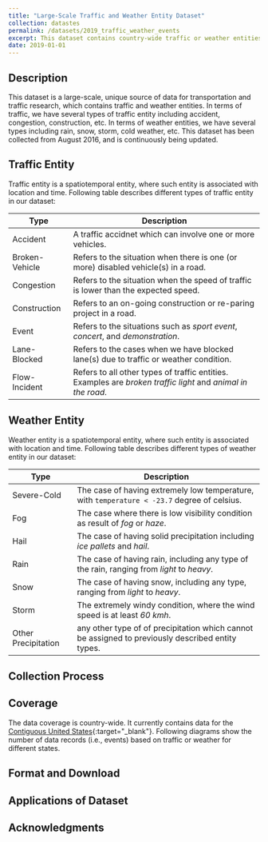 ```yaml
---
title: "Large-Scale Traffic and Weather Entity Dataset"
collection: datastes
permalink: /datasets/2019_traffic_weather_events
excerpt: This dataset contains country-wide traffic or weather entities, which are continuously being collected from August 2016. Examples of a traffic entity are *accident*, *congestion*, and *construction*. Examples of a weather entity are *rain*, *snow*, and *storm*. 
date: 2019-01-01
---
```

## Description 
This dataset is a large-scale, unique source of data for transportation and traffic research, which contains traffic and weather entities. In terms of traffic, we have several types of traffic entity including accident, congestion, construction, etc. In terms of weather entities, we have several types including rain, snow, storm, cold weather, etc. This dataset has been collected from August 2016, and is continuously being updated. 

## Traffic Entity
Traffic entity is a spatiotemporal entity, where such entity is associated with location and time. Following table describes different types of traffic entity in our dataset: 

| Type | Description |
|------|-------------|
| Accident | A traffic accidnet which can involve one or more vehicles. |
| Broken-Vehicle | Refers to the situation when there is one (or more) disabled vehicle(s) in a road. |
| Congestion | Refers to the situation when the speed of traffic is lower than the expected speed. |
| Construction | Refers to an on-going construction or re-paring project in a road. |
| Event | Refers to the situations such as *sport event*, *concert*, and *demonstration*. |
| Lane-Blocked | Refers to the cases when we have blocked lane(s) due to traffic or weather condition. |
| Flow-Incident | Refers to all other types of traffic entities. Examples are *broken traffic light* and *animal in the road*. |

## Weather Entity
Weather entity is a spatiotemporal entity, where such entity is associated with location and time. Following table describes different types of weather entity in our dataset: 

| Type | Description |
|------|-------------|
| Severe-Cold | The case of having extremely low temperature, with ```temperature < -23.7``` degree of celsius. |
| Fog | The case where there is low visibility condition as result of *fog* or *haze*. |
| Hail | The case of having solid precipitation including *ice pallets* and *hail*. |
| Rain | The case of having rain, including any type of the rain, ranging from *light* to *heavy*. |
| Snow | The case of having snow, including any type, ranging from *light* to *heavy*. |
| Storm | The extremely windy condition, where the wind speed is at least *60 kmh*. |
| Other Precipitation | any other type of of precipitation which cannot be assigned to previously described entity types. |

## Collection Process

## Coverage
The data coverage is country-wide. It currently contains data for the [Contiguous United States](https://en.wikipedia.org/wiki/Contiguous_United_States){:target="_blank"}. Following diagrams show the number of data records (i.e., events) based on traffic or weather for different states. 

## Format and Download

## Applications of Dataset

## Acknowledgments
